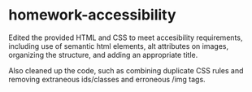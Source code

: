 # homework-accessibility

Edited the provided HTML and CSS to meet accesibility requirements, including use of semantic html elements, alt attributes on images, organizing the structure, and adding an appropriate title.

Also cleaned up the code, such as combining duplicate CSS rules and removing extraneous ids/classes and erroneous /img tags.